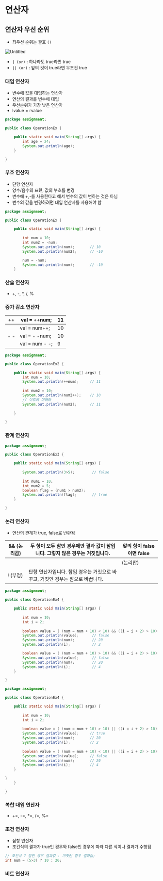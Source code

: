 # 연산자

## 연산자 우선 순위

- 최우선 순위는 괄호 `()`

![Untitled](https://s3-us-west-2.amazonaws.com/secure.notion-static.com/4bf9d1da-03c6-494f-8193-a53089eea0d3/Untitled.png)

- `| (or)` : 하나라도 true라면 true
- `|| (or)` : 앞의 것이 true라면 무조건 true

### 대입 연산자

- 변수에 값을 대입하는 연산자
- 연산의 결과를 변수에 대입
- 우선순위가 가장 낮은 연산자
- lvalue = rvalue

```java
package assignment;

public class OperationEx {

	public static void main(String[] args) {
		int age = 24;
		System.out.println(age);
	}

}
```

### 부호 연산자

- 단항 연산자
- 양수/음수의 표련, 값의 부호를 변경
- 변수에 +,-를 사용한다고 해서 변수의 값이 변하는 것은 아님
- 변수의 값을 변경하려면 대입 연산자를 사용해야 함

```java
package assignment;

public class OperationEx {

	public static void main(String[] args) {
		
		int num = 10;
		int num2 = -num;
		System.out.println(num);       // 10
		System.out.println(num2);      // -10

		num = -num;
		System.out.println(num);       // -10
	}
```

### 산술 연산자

- +, -, *, /, %

### 증가 감소 연산자

| ++ | val = ++num; | 11  |
| --- | --- | --- |
|  | val = num++; | 10 |
| - -  | val = - -num; | 10 |
|  | val = num - -; | 9 |

```java
package assignment;

public class OperationEx2 {

	public static void main(String[] args) {
		int num = 10;
		System.out.println(++num);     // 11
		
		int num2 = 10;
		System.out.println(num2++);    // 10
		// 이후에 더해라
		System.out.println(num2);      // 11
		
	}

}
```

### 관계 연산자

```java
package assignment;

public class OperationEx3 {

	public static void main(String[] args) {
		
		System.out.println(3>5);        // false
		
		int num1 = 10;
		int num2 = 5;
		boolean flag = (num1 > num2);
		System.out.println(flag);       // true
	}

}
```

### 논리 연산자

- 연산의 관계가 true, false로 반환됨

| && (논리곱) | 두 항이 모두 참인 경우에만 결과 값이 참입니다. 그렇지 않은 경우는 거짓입니다. | 앞의 항이 false이면 false |
| --- | --- | --- |
| ||     (논리합) | 두 항 중 하나의 항만 참이면 결과 값은 참입니다. 두 항이 모두 거짓이면 결과 값은 거짓입니다. | 앞의 항이 true면 true |
| !     (부정) | 단항 연산자입니다. 참임 경우는 거짓으로 바꾸고, 거짓인 경우는 참으로 바꿉니다. |  |

```java
package assignment;

public class OperationEx4 {

	public static void main(String[] args) {
		
		int num = 10;
		int i = 2;
		
		boolean value = ( (num = num + 10) < 10) && ((i = i + 2) > 10);  // false라서 뒤에거 계산X
		System.out.println(value);      // false
		System.out.println(num);        // 20
		System.out.println(i);          // 2

		boolean value = ( (num = num + 10) > 10) && ((i = i + 2) > 10);  // true라서 뒤에까지 계산
		System.out.println(value);      // false
		System.out.println(num);        // 20
		System.out.println(i);          // 4
	}

}
```

```java
package assignment;

public class OperationEx4 {

	public static void main(String[] args) {
		
		int num = 10;
		int i = 2;
		
		boolean value = ( (num = num + 10) > 10) || ((i = i + 2) > 10);  // true면 뒤에거 볼필요X
		System.out.println(value);     // true
		System.out.println(num);       // 20
		System.out.println(i);         // 2
		
		boolean value = ( (num = num + 10) < 10) || ((i = i + 2) > 10);   // false라 뒤에도 봄
		System.out.println(value);     // false
		System.out.println(num);       // 20
		System.out.println(i);         // 4
	}

}
	}

}
```

### 복합 대입 연산자

- +=, -=, *=, /=, %=

### 조건 연산자

- 삼항 연산자
- 조건식의 결과가 true인 경우와 false인 경우에 따라 다른 식이나 결과가 수행됨

```java
// 조건식 ? 참인 경우 결과값 : 거짓인 경우 결과값;
int num = (5>3) ? 10 : 20;
```

### 비트 연산자